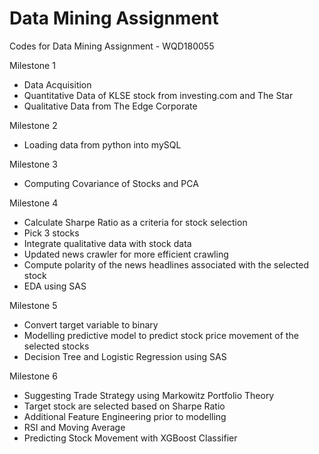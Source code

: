 # Data Mining Assignment 
Codes for Data Mining Assignment - WQD180055

Milestone 1 

- Data Acquisition
- Quantitative Data of KLSE stock from investing.com and The Star
- Qualitative Data from The Edge Corporate 

Milestone 2       
- Loading data from python into mySQL

Milestone 3       
- Computing Covariance of Stocks and PCA

Milestone 4       
- Calculate Sharpe Ratio as a criteria for stock selection
- Pick 3 stocks 
- Integrate qualitative data with stock data
- Updated news crawler for more efficient crawling
- Compute polarity of the news headlines associated with the selected stock
- EDA using SAS

Milestone 5       
- Convert target variable to binary
- Modelling predictive model to predict stock price movement of the selected stocks
- Decision Tree and Logistic Regression using SAS

Milestone 6      
- Suggesting Trade Strategy using Markowitz Portfolio Theory
- Target stock are selected based on Sharpe Ratio
- Additional Feature Engineering prior to modelling 
- RSI and Moving Average
- Predicting Stock Movement with XGBoost Classifier  
